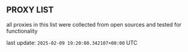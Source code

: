 ## PROXY LIST

all proxies in this list were collected from open sources and tested for functionality

last update: `2025-02-09 19:20:00.342107+00:00` UTC